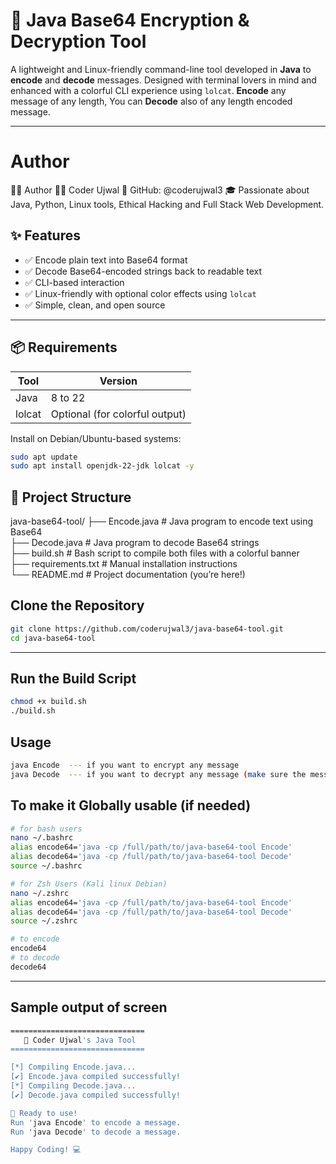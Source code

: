 # 🔐 Java Base64 Encryption & Decryption Tool

A lightweight and Linux-friendly command-line tool developed in **Java** to **encode** and **decode** messages. Designed with terminal lovers in mind and enhanced with a colorful CLI experience using `lolcat`.
**Encode** any message of any length, You can **Decode** also of any length encoded message.

---

# Author
👨‍💻 Author
👨‍💻 Coder Ujwal
📍 GitHub: @coderujwal3
🎓 Passionate about Java, Python, Linux tools, Ethical Hacking and Full Stack Web Development.


## ✨ Features

- ✅ Encode plain text into Base64 format
- ✅ Decode Base64-encoded strings back to readable text
- ✅ CLI-based interaction
- ✅ Linux-friendly with optional color effects using `lolcat`
- ✅ Simple, clean, and open source

---

## 📦 Requirements

| Tool     | Version |
|----------|---------|
| Java     | 8 to 22 |
| lolcat   | Optional (for colorful output) |

Install on Debian/Ubuntu-based systems:

```bash
sudo apt update
sudo apt install openjdk-22-jdk lolcat -y
```

## 📁 Project Structure
java-base64-tool/
├── Encode.java       # Java program to encode text using Base64<br/>
├── Decode.java       # Java program to decode Base64 strings<br/>
├── build.sh          # Bash script to compile both files with a colorful banner<br/>
├── requirements.txt  # Manual installation instructions<br/>
└── README.md         # Project documentation (you’re here!)<br/>


## Clone the Repository
```bash
git clone https://github.com/coderujwal3/java-base64-tool.git
cd java-base64-tool
```
---

## Run the Build Script
```bash
chmod +x build.sh
./build.sh
```

## Usage
```bash
java Encode  --- if you want to encrypt any message
java Decode  --- if you want to decrypt any message (make sure the message is generated by this Encode file only)
```

## To make it Globally usable (if needed)
```bash
# for bash users
nano ~/.bashrc
alias encode64='java -cp /full/path/to/java-base64-tool Encode'
alias decode64='java -cp /full/path/to/java-base64-tool Decode'
source ~/.bashrc

# for Zsh Users (Kali linux Debian)
nano ~/.zshrc
alias encode64='java -cp /full/path/to/java-base64-tool Encode'
alias decode64='java -cp /full/path/to/java-base64-tool Decode'
source ~/.zshrc
```
```bash
# to encode
encode64
# to decode
decode64
```

-----

## Sample output of screen
```bash
==============================
   🚀 Coder Ujwal's Java Tool
==============================

[*] Compiling Encode.java...
[✔] Encode.java compiled successfully!
[*] Compiling Decode.java...
[✔] Decode.java compiled successfully!

🎉 Ready to use!
Run 'java Encode' to encode a message.
Run 'java Decode' to decode a message.

Happy Coding! 💻
```
